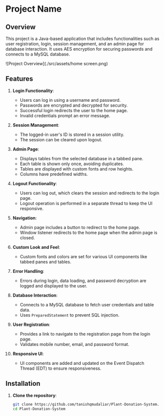 # Project Name

## Overview
This project is a Java-based application that includes functionalities such as user registration, login, session management, and an admin page for database interaction. It uses AES encryption for securing passwords and connects to a MySQL database.

![Project Overview](./src/assets/home screen.png)

## Features
1. **Login Functionality**:
    - Users can log in using a username and password.
    - Passwords are encrypted and decrypted for security.
    - Successful login redirects the user to the home page.
    - Invalid credentials prompt an error message.

2. **Session Management**:
    - The logged-in user's ID is stored in a session utility.
    - The session can be cleared upon logout.

3. **Admin Page**:
    - Displays tables from the selected database in a tabbed pane.
    - Each table is shown only once, avoiding duplicates.
    - Tables are displayed with custom fonts and row heights.
    - Columns have predefined widths.

4. **Logout Functionality**:
    - Users can log out, which clears the session and redirects to the login page.
    - Logout operation is performed in a separate thread to keep the UI responsive.

5. **Navigation**:
    - Admin page includes a button to redirect to the home page.
    - Window listener redirects to the home page when the admin page is closed.

6. **Custom Look and Feel**:
    - Custom fonts and colors are set for various UI components like tabbed panes and tables.

7. **Error Handling**:
    - Errors during login, data loading, and password decryption are logged and displayed to the user.

8. **Database Interaction**:
    - Connects to a MySQL database to fetch user credentials and table data.
    - Uses `PreparedStatement` to prevent SQL injection.

9. **User Registration**:
    - Provides a link to navigate to the registration page from the login page.
    - Validates mobile number, email, and password format.

10. **Responsive UI**:
    - UI components are added and updated on the Event Dispatch Thread (EDT) to ensure responsiveness.

## Installation
1. **Clone the repository**:
   ```sh
   git clone https://github.com/tanishqmudaliar/Plant-Donation-System.git
   cd Plant-Donation-System
   ```